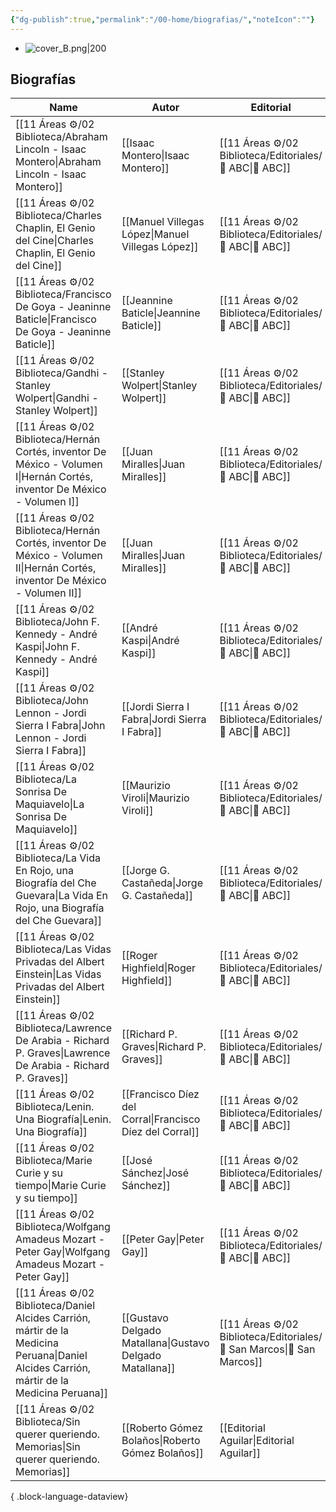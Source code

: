 ```yaml
---
{"dg-publish":true,"permalink":"/00-home/biografias/","noteIcon":""}
---
```


- ![cover_B.png|200](/img/user/02%20Image/cover_B.png)
## Biografías
| Name                                                                                                                                         | Autor                                                    | Editorial                                                                |
| -------------------------------------------------------------------------------------------------------------------------------------------- | -------------------------------------------------------- | ------------------------------------------------------------------------ |
| [[11 Áreas ⚙/02 Biblioteca/Abraham Lincoln - Isaac Montero\|Abraham Lincoln - Isaac Montero]]                                             | [[Isaac Montero\|Isaac Montero]]                         | [[11 Áreas ⚙/02 Biblioteca/Editoriales/📔 ABC\|📔 ABC]]               |
| [[11 Áreas ⚙/02 Biblioteca/Charles Chaplin, El Genio del Cine\|Charles Chaplin, El Genio del Cine]]                                       | [[Manuel Villegas López\|Manuel Villegas López]]         | [[11 Áreas ⚙/02 Biblioteca/Editoriales/📔 ABC\|📔 ABC]]               |
| [[11 Áreas ⚙/02 Biblioteca/Francisco De Goya - Jeaninne Baticle\|Francisco De Goya - Jeaninne Baticle]]                                   | [[Jeannine Baticle\|Jeannine Baticle]]                   | [[11 Áreas ⚙/02 Biblioteca/Editoriales/📔 ABC\|📔 ABC]]               |
| [[11 Áreas ⚙/02 Biblioteca/Gandhi - Stanley Wolpert\|Gandhi - Stanley Wolpert]]                                                           | [[Stanley Wolpert\|Stanley Wolpert]]                     | [[11 Áreas ⚙/02 Biblioteca/Editoriales/📔 ABC\|📔 ABC]]               |
| [[11 Áreas ⚙/02 Biblioteca/Hernán Cortés, inventor De México - Volumen I\|Hernán Cortés, inventor De México - Volumen I]]                 | [[Juan Miralles\|Juan Miralles]]                         | [[11 Áreas ⚙/02 Biblioteca/Editoriales/📔 ABC\|📔 ABC]]               |
| [[11 Áreas ⚙/02 Biblioteca/Hernán Cortés, inventor De México - Volumen II\|Hernán Cortés, inventor De México - Volumen II]]               | [[Juan Miralles\|Juan Miralles]]                         | [[11 Áreas ⚙/02 Biblioteca/Editoriales/📔 ABC\|📔 ABC]]               |
| [[11 Áreas ⚙/02 Biblioteca/John F. Kennedy - André Kaspi\|John F. Kennedy - André Kaspi]]                                                 | [[André Kaspi\|André Kaspi]]                             | [[11 Áreas ⚙/02 Biblioteca/Editoriales/📔 ABC\|📔 ABC]]               |
| [[11 Áreas ⚙/02 Biblioteca/John Lennon - Jordi Sierra I Fabra\|John Lennon - Jordi Sierra I Fabra]]                                       | [[Jordi Sierra I Fabra\|Jordi Sierra I Fabra]]           | [[11 Áreas ⚙/02 Biblioteca/Editoriales/📔 ABC\|📔 ABC]]               |
| [[11 Áreas ⚙/02 Biblioteca/La Sonrisa De Maquiavelo\|La Sonrisa De Maquiavelo]]                                                           | [[Maurizio Viroli\|Maurizio Viroli]]                     | [[11 Áreas ⚙/02 Biblioteca/Editoriales/📔 ABC\|📔 ABC]]               |
| [[11 Áreas ⚙/02 Biblioteca/La Vida En Rojo, una Biografía del Che Guevara\|La Vida En Rojo, una Biografía del Che Guevara]]               | [[Jorge G. Castañeda\|Jorge G. Castañeda]]               | [[11 Áreas ⚙/02 Biblioteca/Editoriales/📔 ABC\|📔 ABC]]               |
| [[11 Áreas ⚙/02 Biblioteca/Las Vidas Privadas del Albert Einstein\|Las Vidas Privadas del Albert Einstein]]                               | [[Roger Highfield\|Roger Highfield]]                     | [[11 Áreas ⚙/02 Biblioteca/Editoriales/📔 ABC\|📔 ABC]]               |
| [[11 Áreas ⚙/02 Biblioteca/Lawrence De Arabia - Richard P. Graves\|Lawrence De Arabia - Richard P. Graves]]                               | [[Richard P. Graves\|Richard P. Graves]]                 | [[11 Áreas ⚙/02 Biblioteca/Editoriales/📔 ABC\|📔 ABC]]               |
| [[11 Áreas ⚙/02 Biblioteca/Lenin. Una Biografía\|Lenin. Una Biografía]]                                                                   | [[Francisco Díez del Corral\|Francisco Díez del Corral]] | [[11 Áreas ⚙/02 Biblioteca/Editoriales/📔 ABC\|📔 ABC]]               |
| [[11 Áreas ⚙/02 Biblioteca/Marie Curie y su tiempo\|Marie Curie y su tiempo]]                                                             | [[José Sánchez\|José Sánchez]]                           | [[11 Áreas ⚙/02 Biblioteca/Editoriales/📔 ABC\|📔 ABC]]               |
| [[11 Áreas ⚙/02 Biblioteca/Wolfgang Amadeus Mozart - Peter Gay\|Wolfgang Amadeus Mozart - Peter Gay]]                                     | [[Peter Gay\|Peter Gay]]                                 | [[11 Áreas ⚙/02 Biblioteca/Editoriales/📔 ABC\|📔 ABC]]               |
| [[11 Áreas ⚙/02 Biblioteca/Daniel Alcides Carrión, mártir de la Medicina Peruana\|Daniel Alcides Carrión, mártir de la Medicina Peruana]] | [[Gustavo Delgado Matallana\|Gustavo Delgado Matallana]] | [[11 Áreas ⚙/02 Biblioteca/Editoriales/📔 San Marcos\|📔 San Marcos]] |
| [[11 Áreas ⚙/02 Biblioteca/Sin querer queriendo. Memorias\|Sin querer queriendo. Memorias]]                                               | [[Roberto Gómez Bolaños\|Roberto Gómez Bolaños]]         | [[Editorial Aguilar\|Editorial Aguilar]]                                 |

{ .block-language-dataview}
